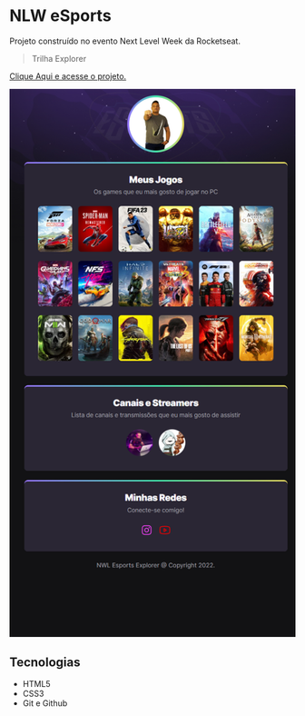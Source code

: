 # NLW eSports


Projeto construído no evento Next Level Week da Rocketseat.

> Trilha Explorer

[Clique Aqui e acesse o projeto.](https://mayronn.github.io/nwl-esports-explorer/)

![preview](./.github/previewsite.png)



## Tecnologias

- HTML5
- CSS3
- Git e Github